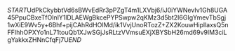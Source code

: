 $START$UdPkCkybbtVd6sBWvEdRr3pPZgT4m1LXVbj6/iJ0iYWNevIv1Gh8UGA45PpuCBxeTfOInlY1lDLAEWgBkcePYPSwpw2qKMz3d5bt2I6GIgYmevTbSgj1wXiE9Wv5y+6Bhf+pijCAhRdHOIMd/ik1VvjUnoRTozZ+ZX2KouwHipllaxsQ5nFFIhhOPXYo1nL71touQb1XJwSGjJsRLtzVVmsuEXjXBYSbH26md69v9lM3ciLgYakkxZHNnCfqFj7U$END$